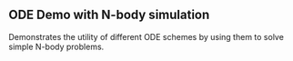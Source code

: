 ## ODE Demo with N-body simulation ##

Demonstrates the utility of different ODE schemes by using them to solve simple
N-body problems.
